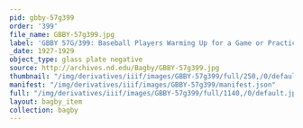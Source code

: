 ```yaml
---
pid: gbby-57g399
order: '399'
file_name: GBBY-57g399.jpg
label: 'GBBY 57G/399: Baseball Players Warming Up for a Game or Practice - c1927-1929'
_date: 1927-1929
object_type: glass plate negative
source: http://archives.nd.edu/Bagby/GBBY-57g399.jpg
thumbnail: "/img/derivatives/iiif/images/GBBY-57g399/full/250,/0/default.jpg"
manifest: "/img/derivatives/iiif/images/GBBY-57g399/manifest.json"
full: "/img/derivatives/iiif/images/GBBY-57g399/full/1140,/0/default.jpg"
layout: bagby_item
collection: bagby
---
```

